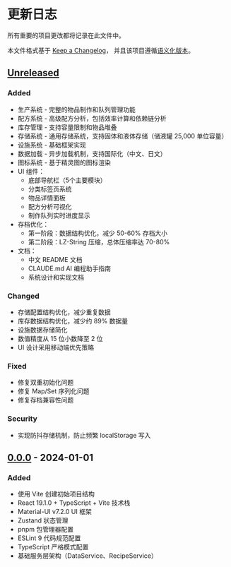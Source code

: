 # 更新日志

所有重要的项目更改都将记录在此文件中。

本文件格式基于 [Keep a Changelog](https://keepachangelog.com/zh-CN/1.0.0/)，
并且该项目遵循[语义化版本](https://semver.org/lang/zh-CN/)。

## [Unreleased]

### Added

- 生产系统 - 完整的物品制作和队列管理功能
- 配方系统 - 高级配方分析，包括效率计算和依赖链分析
- 库存管理 - 支持容量限制和物品堆叠
- 存储系统 - 通用存储系统，支持固体和液体存储（储液罐 25,000 单位容量）
- 设施系统 - 基础框架实现
- 数据加载 - 异步加载机制，支持国际化（中文、日文）
- 图标系统 - 基于精灵图的图标渲染
- UI 组件：
  - 底部导航栏（5个主要模块）
  - 分类标签页系统
  - 物品详情面板
  - 配方分析可视化
  - 制作队列实时进度显示
- 存档优化：
  - 第一阶段：数据结构优化，减少 50-60% 存档大小
  - 第二阶段：LZ-String 压缩，总体压缩率达 70-80%
- 文档：
  - 中文 README 文档
  - CLAUDE.md AI 编程助手指南
  - 系统设计和实现文档

### Changed

- 存储配置结构优化，减少重复数据
- 库存数据结构优化，减少约 89% 数据量
- 设施数据存储简化
- 数值精度从 15 位小数降至 2 位
- UI 设计采用移动端优先策略

### Fixed

- 修复双重初始化问题
- 修复 Map/Set 序列化问题
- 修复存档兼容性问题

### Security

- 实现防抖存储机制，防止频繁 localStorage 写入

## [0.0.0] - 2024-01-01

### Added

- 使用 Vite 创建初始项目结构
- React 19.1.0 + TypeScript + Vite 技术栈
- Material-UI v7.2.0 UI 框架
- Zustand 状态管理
- pnpm 包管理器配置
- ESLint 9 代码规范配置
- TypeScript 严格模式配置
- 基础服务层架构（DataService、RecipeService）

[Unreleased]: https://github.com/emeiziying/Idle-Factorio/compare/v0.0.0...HEAD
[0.0.0]: https://github.com/emeiziying/Idle-Factorio/releases/tag/v0.0.0
